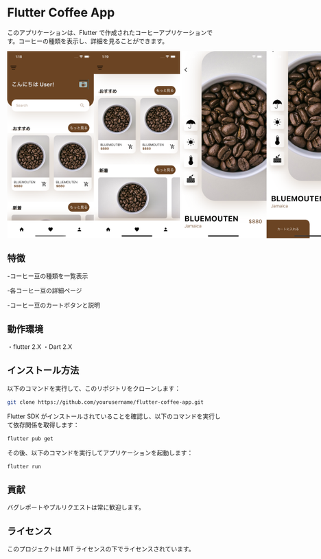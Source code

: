 # Flutter Coffee App

このアプリケーションは、Flutter で作成されたコーヒーアプリケーションです。コーヒーの種類を表示し、詳細を見ることができます。

<div style="display: flex;">
  <img src="images/Simulator Screenshot - iPhone 14 - 2023-06-07 at 01.18.58.png" alt="ホーム画面" style="width: 40%;">
  <img src="images/Simulator Screenshot - iPhone 14 - 2023-06-07 at 01.19.03.png" alt="ホーム画面２" style="width: 40%;">
  <img src="images/Simulator Screenshot - iPhone 14 - 2023-06-07 at 01.19.07.png" alt="遷移画面" style="width: 40%;">
  <img src="images/Simulator Screenshot - iPhone 14 - 2023-06-07 at 01.19.11.png" alt="遷移画面２" style="width: 40%;">
</div>

## 特徴

-コーヒー豆の種類を一覧表示

-各コーヒー豆の詳細ページ

-コーヒー豆のカートボタンと説明

## 動作環境

・flutter 2.X
・Dart 2.X

## インストール方法

以下のコマンドを実行して、このリポジトリをクローンします：

```bash
git clone https://github.com/yourusername/flutter-coffee-app.git
```

Flutter SDK がインストールされていることを確認し、以下のコマンドを実行して依存関係を取得します：

```bash
flutter pub get
```

その後、以下のコマンドを実行してアプリケーションを起動します：

```bash
flutter run
```

## 貢献

バグレポートやプルリクエストは常に歓迎します。

## ライセンス

このプロジェクトは MIT ライセンスの下でライセンスされています。
